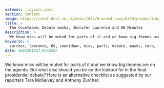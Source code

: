 ```yaml
--- 
extends: _layouts.post 
section: content 
image: https://ichef.bbci.co.uk/news/1024/branded_news/D839/production/_115035355_041606668-1.jpg 
title: > 
  The Countdown: Debate masks, Jennifer Lawrence and 60 Minutes 
description: > 
  We know mics will be muted for parts of it and we know big themes are on the agenda.But what else should you be on the lookout for in the final presidential debate?Here is an alternative checklist as suggested by our reporters Tara McKelvey and Anthony Zurcher: 
keywords: > 
  zurcher, lawrence, 60, countdown, mics, parts, debate, masks, tara, jennifer, themes, muted, presidential, reporters, suggested, minutes, know 
date: 1603391037.8752584 
--- 
```

<div><p>We know mics will be muted for parts of it and we know big themes are on the agenda.  But what else should you be on the lookout for in the final presidential debate? Here is an alternative checklist as suggested by our reporters Tara McKelvey and Anthony Zurcher:</p></div>